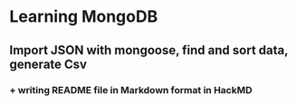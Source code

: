 # Learning MongoDB
## Import JSON with mongoose, find and sort data, generate Csv
### + writing README file in Markdown format in HackMD